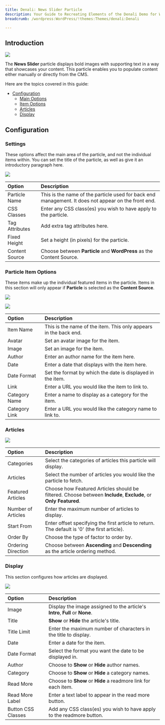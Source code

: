 ```yaml
---
title: Denali: News Slider Particle
description: Your Guide to Recreating Elements of the Denali Demo for WordPress
breadcrumb: /wordpress:WordPress/!themes:Themes/denali:Denali

---
```


## Introduction

![](assets/particle_newsslider1.jpeg)

The **News Slider** particle displays bold images with supporting text in a way that showcases your content. This particle enables you to populate content either manually or directly from the CMS.

Here are the topics covered in this guide:

* [Configuration](#configuration)
    - [Main Options](#settings)
    - [Item Options](#particle-item-options)
    - [Articles](#articles)
    - [Display](#display)

## Configuration

### Settings 

These options affect the main area of the particle, and not the individual items within. You can set the title of the particle, as well as give it an introductory paragraph here.

![](assets/particle_newsslider2.jpeg)

| Option         | Description                                                                                         |
| :-----         | :-----                                                                                              |
| Particle Name  | This is the name of the particle used for back end management. It does not appear on the front end. |
| CSS Classes    | Enter any CSS class(es) you wish to have apply to the particle.                                     |
| Tag Attributes | Add extra tag attributes here.                                                                      |
| Fixed Height   | Set a height (in pixels) for the particle.                                                          |
| Content Source | Choose between **Particle** and **WordPress** as the Content Source.                                   |

### Particle Item Options

These items make up the individual featured items in the particle. Items in this section will only appear if **Particle** is selected as the **Content Source**.

![](assets/particle_newsslider3.jpeg)

![](assets/particle_newsslider4.jpeg)

| Option        | Description                                                      |
| :-----        | :-----                                                           |
| Item Name     | This is the name of the item. This only appears in the back end. |
| Avatar        | Set an avatar image for the item.                                |
| Image         | Set an image for the item.                                       |
| Author        | Enter an author name for the item here.                          |
| Date          | Enter a date that displays with the item here.                   |
| Date Format   | Set the format by which the date is displayed in the item.       |
| Link          | Enter a URL you would like the item to link to.                  |
| Category Name | Enter a name to display as a category for the item.              |
| Category Link | Enter a URL you would like the category name to link to.         |

### Articles

![](assets/particle_newsslider5.jpeg)

| Option             | Description                                                                                                     |
| :-----             | :-----                                                                                                          |
| Categories         | Select the categories of articles this particle will display.                                                   |
| Articles           | Select the number of articles you would like the particle to fetch.                                             |
| Featured Articles  | Choose how Featured Articles should be filtered. Choose between **Include**, **Exclude**, or **Only Featured**. |
| Number of Articles | Enter the maximum number of articles to display.                                                                |
| Start From         | Enter offset specifying the first article to return. The default is '0' (the first article).                    |
| Order By           | Choose the type of factor to order by.                                                                          |
| Ordering Direction | Choose between **Ascending** and **Descending** as the article ordering method.                                 |

### Display

This section configures how articles are displayed.

![](assets/particle_newsslider6.jpeg)

| Option             | Description                                                                  |
| :-----             | :-----                                                                       |
| Image              | Display the image assigned to the article's **Intro**, **Full** or **None**. |
| Title              | **Show** or **Hide** the article's title.                                    |
| Title Limit        | Enter the maximum number of characters in the title to display.              |
| Date               | Enter a date for the item.                                                   |
| Date Format        | Select the format you want the date to be displayed in.                      |
| Author             | Choose to **Show** or **Hide** author names.                                 |
| Category           | Choose to **Show** or **Hide** a category names.                             |
| Read More          | Choose to **Show** or **Hide** a readmore link for each item.                |
| Read More Label    | Enter a text label to appear in the read more button.                        |
| Button CSS Classes | Add any CSS class(es) you wish to have apply to the readmore button.         |